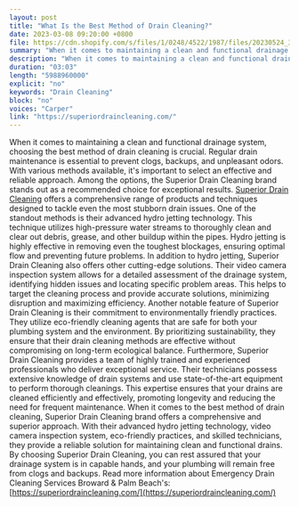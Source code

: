```yaml
---
layout: post
title: "What Is the Best Method of Drain Cleaning?"
date: 2023-03-08 09:20:00 +0800
file: https://cdn.shopify.com/s/files/1/0248/4522/1987/files/20230524_3.mp3?v=1684895766
summary: "When it comes to maintaining a clean and functional drainage system, choosing the best method of drain cleaning is crucial. Regular drain maintenance is essential to prevent clogs, backups, and unpleasant odors. With various methods available, it's important to select an effective and reliable approach. Among the options, the Superior Drain Cleaning brand stands out as a recommended choice for exceptional results. Superior Drain Cleaning offers a comprehensive range of products and techniques designed to tackle even the most stubborn drain issues. One of the standout methods is their advanced hydro jetting technology. This technique utilizes high-pressure water streams to thoroughly clean and clear out debris, grease, and other buildup within the pipes. Hydro jetting is highly effective in removing even the toughest blockages, ensuring optimal flow and preventing future problems. In addition to hydro jetting, Superior Drain Cleaning also offers other cutting-edge solutions. Their video camera inspection system allows for a detailed assessment of the drainage system, identifying hidden issues and locating specific problem areas. This helps to target the cleaning process and provide accurate solutions, minimizing disruption and maximizing efficiency. Another notable feature of Superior Drain Cleaning is their commitment to environmentally friendly practices. They utilize eco-friendly cleaning agents that are safe for both your plumbing system and the environment. By prioritizing sustainability, they ensure that their drain cleaning methods are effective without compromising on long-term ecological balance. Furthermore, Superior Drain Cleaning provides a team of highly trained and experienced professionals who deliver exceptional service. Their technicians possess extensive knowledge of drain systems and use state-of-the-art equipment to perform thorough cleanings. This expertise ensures that your drains are cleaned efficiently and effectively, promoting longevity and reducing the need for frequent maintenance. When it comes to the best method of drain cleaning, Superior Drain Cleaning brand offers a comprehensive and superior approach. With their advanced hydro jetting technology, video camera inspection system, eco-friendly practices, and skilled technicians, they provide a reliable solution for maintaining clean and functional drains. By choosing Superior Drain Cleaning, you can rest assured that your drainage system is in capable hands, and your plumbing will remain free from clogs and backups."
description: "When it comes to maintaining a clean and functional drainage system, choosing the best method of drain cleaning is crucial. Regular drain maintenance is essential to prevent clogs, backups, and unpleasant odors. With various methods available, it's important to select an effective and reliable approach. Among the options, the Superior Drain Cleaning brand stands out as a recommended choice for exceptional results. <a href='https://superiordraincleaning.com/'>Superior Drain Cleaning</a> offers a comprehensive range of products and techniques designed to tackle even the most stubborn drain issues. One of the standout methods is their advanced hydro jetting technology. This technique utilizes high-pressure water streams to thoroughly clean and clear out debris, grease, and other buildup within the pipes. Hydro jetting is highly effective in removing even the toughest blockages, ensuring optimal flow and preventing future problems. In addition to hydro jetting, Superior Drain Cleaning also offers other cutting-edge solutions. Their video camera inspection system allows for a detailed assessment of the drainage system, identifying hidden issues and locating specific problem areas. This helps to target the cleaning process and provide accurate solutions, minimizing disruption and maximizing efficiency. Another notable feature of Superior Drain Cleaning is their commitment to environmentally friendly practices. They utilize eco-friendly cleaning agents that are safe for both your plumbing system and the environment. By prioritizing sustainability, they ensure that their drain cleaning methods are effective without compromising on long-term ecological balance. Furthermore, Superior Drain Cleaning provides a team of highly trained and experienced professionals who deliver exceptional service. Their technicians possess extensive knowledge of drain systems and use state-of-the-art equipment to perform thorough cleanings. This expertise ensures that your drains are cleaned efficiently and effectively, promoting longevity and reducing the need for frequent maintenance. When it comes to the best method of drain cleaning, Superior Drain Cleaning brand offers a comprehensive and superior approach. With their advanced hydro jetting technology, video camera inspection system, eco-friendly practices, and skilled technicians, they provide a reliable solution for maintaining clean and functional drains. By choosing Superior Drain Cleaning, you can rest assured that your drainage system is in capable hands, and your plumbing will remain free from clogs and backups. Read more information about Emergency Drain Cleaning Services Broward & Palm Beach's:<a href='https://superiordraincleaning.com/'>https://superiordraincleaning.com/</a> "
duration: "03:03"
length: "5988960000"
explicit: "no"
keywords: "Drain Cleaning"
block: "no"
voices: "Carper"
link: "https://superiordraincleaning.com/"
---
```


When it comes to maintaining a clean and functional drainage system, choosing the best method of drain cleaning is crucial. Regular drain maintenance is essential to prevent clogs, backups, and unpleasant odors. With various methods available, it's important to select an effective and reliable approach. Among the options, the Superior Drain Cleaning brand stands out as a recommended choice for exceptional results. [Superior Drain Cleaning](https://superiordraincleaning.com/) offers a comprehensive range of products and techniques designed to tackle even the most stubborn drain issues. One of the standout methods is their advanced hydro jetting technology. This technique utilizes high-pressure water streams to thoroughly clean and clear out debris, grease, and other buildup within the pipes. Hydro jetting is highly effective in removing even the toughest blockages, ensuring optimal flow and preventing future problems. In addition to hydro jetting, Superior Drain Cleaning also offers other cutting-edge solutions. Their video camera inspection system allows for a detailed assessment of the drainage system, identifying hidden issues and locating specific problem areas. This helps to target the cleaning process and provide accurate solutions, minimizing disruption and maximizing efficiency. Another notable feature of Superior Drain Cleaning is their commitment to environmentally friendly practices. They utilize eco-friendly cleaning agents that are safe for both your plumbing system and the environment. By prioritizing sustainability, they ensure that their drain cleaning methods are effective without compromising on long-term ecological balance. Furthermore, Superior Drain Cleaning provides a team of highly trained and experienced professionals who deliver exceptional service. Their technicians possess extensive knowledge of drain systems and use state-of-the-art equipment to perform thorough cleanings. This expertise ensures that your drains are cleaned efficiently and effectively, promoting longevity and reducing the need for frequent maintenance. When it comes to the best method of drain cleaning, Superior Drain Cleaning brand offers a comprehensive and superior approach. With their advanced hydro jetting technology, video camera inspection system, eco-friendly practices, and skilled technicians, they provide a reliable solution for maintaining clean and functional drains. By choosing Superior Drain Cleaning, you can rest assured that your drainage system is in capable hands, and your plumbing will remain free from clogs and backups. Read more information about Emergency Drain Cleaning Services Broward & Palm Beach's:[https://superiordraincleaning.com/](https://superiordraincleaning.com/)
